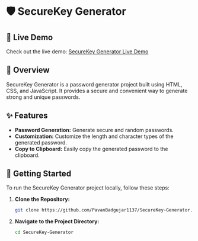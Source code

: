 # 🛡️ SecureKey Generator

## 🚀 Live Demo

Check out the live demo: [SecureKey Generator Live Demo](https://secret-key-generator.netlify.app/)

## 🌟 Overview

SecureKey Generator is a password generator project built using HTML, CSS, and JavaScript. It provides a secure and convenient way to generate strong and unique passwords.

## ✨ Features

- **Password Generation:** Generate secure and random passwords.
- **Customization:** Customize the length and character types of the generated password.
- **Copy to Clipboard:** Easily copy the generated password to the clipboard.


## 🚀 Getting Started

To run the SecureKey Generator project locally, follow these steps:

1. **Clone the Repository:**

   ```bash
   git clone https://github.com/PavanBadgujar1137/SecureKey-Generator.git

2. **Navigate to the Project Directory:**

   ```bash
   cd SecureKey-Generator

